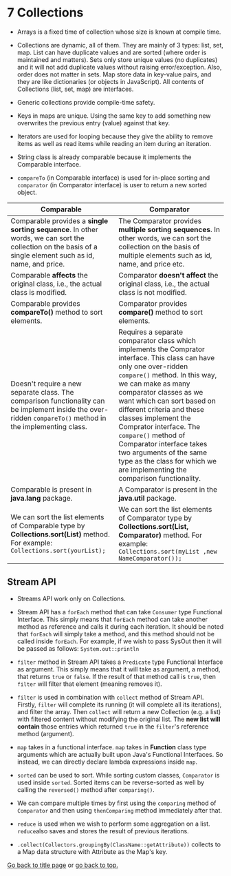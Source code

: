 # 7 Collections

- Arrays is a fixed time of collection whose size is known at compile time.

- Collections are dynamic, all of them. They are mainly of 3 types: list, set, map. List can have duplicate values and are sorted (where order is maintained and matters). Sets only store unique values (no duplicates) and it will not add duplicate values without raising error/exception. Also, order does not matter in sets. Map store data in key-value pairs, and they are like dictionaries (or objects in JavaScript). All contents of Collections (list, set, map) are interfaces. 

- Generic collections provide compile-time safety.

- Keys in maps are unique. Using the same key to add something new overwrites the previous entry (value) against that key.

- Iterators are used for looping because they give the ability to remove items as well as read items while reading an item during an iteration.

- String class is already comparable because it implements the Comparable interface.

- ``compareTo`` (in Comparable interface) is used for in-place sorting and ``comparator`` (in Comparator interface) is user to return a new sorted object.

| Comparable  | Comparator  |
|---|---|
| Comparable provides a **single sorting sequence**. In other words, we can sort the collection on the basis of a single element such as id, name, and price.  | The Comparator provides **multiple sorting sequences**. In other words, we can sort the collection on the basis of multiple elements such as id, name, and price etc.  |
| Comparable **affects** the original class, i.e., the actual class is modified. | Comparator **doesn't affect** the original class, i.e., the actual class is not modified. |
| Comparable provides **compareTo()** method to sort elements. | Comparator provides **compare()** method to sort elements. |
| Doesn't require a new separate class. The comparison functionality can be implement inside the over-ridden `compareTo()` method in the implementing class. | Requires a separate comparator class which implements the Comprator interface. This class can have only one over-ridden `compare()` method. In this way, we can make as many comparator classes as we want which can sort based on different criteria and these classes implement the Comprator interface. The `compare()` method of Comparator interface takes two arguments of the same type as the class for which we are implementing the comparison functionality. |
| Comparable is present in **java.lang** package. | A Comparator is present in the **java.util** package. |
| We can sort the list elements of Comparable type by **Collections.sort(List)** method. For example: `Collections.sort(yourList);`  | We can sort the list elements of Comparator type by **Collections.sort(List, Comparator)** method. For example: `Collections.sort(myList ,new NameComparator());` |

## Stream API

- Streams API work only on Collections.

- Stream API has a `forEach` method that can take ``Consumer`` type Functional Interface. This simply means that ``forEach`` method can take another method as reference and calls it during each iteration. It should be noted that `forEach` will simply take a method, and this method should not be called inside `forEach`. For example, if we wish to pass SysOut then it will be passed as follows:  `System.out::println`

- `filter` method in Stream API takes a `Predicate` type Functional Interface as argument. This simply means that it will take as argument, a method, that returns `true` or `false`. If the result of that method call is `true`, then `filter` will filter that element (meaning removes it).

- `filter` is used in combination with `collect` method of Stream API. Firstly, `filter` will complete its running (it will complete all its iterations), and filter the array. Then `collect` will return a new Collection (e.g. a list) with filtered content without modifying the original list. The **new list will contain** those entries which returned `true` in the `filter`'s reference method (argument).

- `map` takes in a functional interface. `map` takes in **Function** class type arguments which are actually built upon Java's Functional Interfaces. So instead, we can directly declare lambda expressions inside `map`.

- `sorted` can be used to sort. While sorting custom classes, `Comparator` is used inside `sorted`. Sorted items can be reverse-sorted as well by calling the `reversed()` method after `comparing()`.

- We can compare multiple times by first using the `comparing` method of `Comparator` and then using `thenComparing` method immediately after that.

- `reduce` is used when we wish to perform some aggregation on a list. `reduce`also saves and stores the result of previous iterations.

- `.collect(Collectors.groupingBy(ClassName::getAttribute))` collects to a Map data structure with Attribute as the Map's key.

[Go back to title page](./../../README.md) or [go back to top.](#7-collections)
